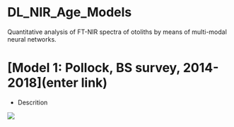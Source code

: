 # DL_NIR_Age_Models
Quantitative analysis of FT-NIR spectra of otoliths by means of multi-modal neural networks.

# [Model 1: Pollock, BS survey, 2014-2018](enter link)
* Descrition

![](/images/....png)
